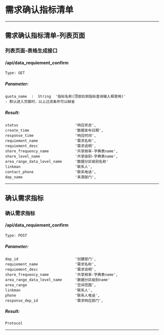 # 需求确认指标清单

-----

## 需求确认指标清单-列表页面

### 列表页面-表格生成接口
#### /api/data_requiement_confirm
    Type: GET
##### Parameter:
    quota_name  :  String  '指标名称(顶部右侧指标查询输入框使用)'
    - 默认进入页面时，以上过滤条件可以缺省
##### Result:
    status                          '响应状态',
    create_time                     '数据发布日期',
    response_time                   '响应时间',
    requiement_name                 '需求名称',
    requiement_desc                 '需求说明',
    share_frequency_name            '共享频率-字典表name',
    share_level_name                '共享级别-字典表name',
    area_range_data_level_name      '数据分区级别名称'
    linkman                         '联系人',
    contact_phone                   '联系电话',
    dep_name                        '来源部门',

-----

## 确认需求指标

### 确认需求指标
#### /api/data_requiement_confirm
    Type: POST
##### Parameter:
    dep_id                          '创建部门',
    requiement_name                 '需求名称',
    requiement_desc                 '需求说明',
    share_frequency_name            '共享频率-字典表name',
    area_range_data_level_name      '数据分区级别name'
    area_range                      '空间范围',
    linkman                         '联系人',
    phone                           '联系人电话',
    response_dep_id                 '需求响应部门',
##### Result:
    Protocol

-----
